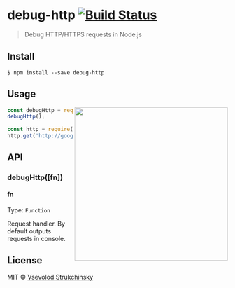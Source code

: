 # debug-http [![Build Status](https://travis-ci.org/floatdrop/debug-http.svg?branch=master)](https://travis-ci.org/floatdrop/debug-http)

> Debug HTTP/HTTPS requests in Node.js

## Install

```
$ npm install --save debug-http
```

## Usage

<img width="350" align="right" src="https://cloud.githubusercontent.com/assets/365089/11211147/24d6c530-8d4f-11e5-8eb3-2c7729d91ef2.png">

```js
const debugHttp = require('debug-http');
debugHttp();

const http = require('http');
http.get('http://google.com');
```


## API

### debugHttp([fn])

#### fn

Type: `Function`

Request handler. By default outputs requests in console.

## License

MIT © [Vsevolod Strukchinsky](http://github.com/floatdrop)
